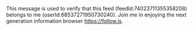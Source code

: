 This message is used to verify that this feed (feedId:74023711355358208) belongs to me (userId:68537271950730240). Join me in enjoying the next generation information browser https://follow.is.